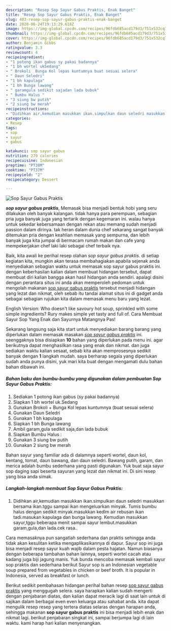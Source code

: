 ```yaml
---
description: "Resep Sop Sayur Gabus Praktis, Enak Banget"
title: "Resep Sop Sayur Gabus Praktis, Enak Banget"
slug: 403-resep-sop-sayur-gabus-praktis-enak-banget
date: 2020-06-24T19:13:29.618Z
image: https://img-global.cpcdn.com/recipes/96fdb685acd179d3/751x532cq70/sop-sayur-gabus-praktis-foto-resep-utama.jpg
thumbnail: https://img-global.cpcdn.com/recipes/96fdb685acd179d3/751x532cq70/sop-sayur-gabus-praktis-foto-resep-utama.jpg
cover: https://img-global.cpcdn.com/recipes/96fdb685acd179d3/751x532cq70/sop-sayur-gabus-praktis-foto-resep-utama.jpg
author: Benjamin Gibbs
ratingvalue: 3.3
reviewcount: 4
recipeingredient:
- "1 potong ikan gabus sy pakai badannya"
- "1 bh wortel ukSedang"
- " Brokoli  Bunga Kol lepas kuntumnya buat sesuai selera"
- " Daun Seledri"
- "1 bh kapulaga"
- "1 bh Bunga lawang"
- " garamgula sedikit sajadan lada bubuk"
- " Bumbu Halus "
- "3 siung bw putih"
- "2 siung bw merah"
recipeinstructions:
- "Didihkan air,kemudian masukkan ikan.simpulkan daun seledri masukkan bersama ikan.tggu sampai ikan mengeluarkan minyak. Tumis bumbu halus dengan sedikit minyak.masukkan kedlm air rebusan ikan tadi.masukan kapulaga dan bunga lawang. Kemudian masukkan sayur,tggu beberapa menit sampai sayur lembut.masukkan garam,gula,dan lada.cek rasa.."
categories:
- Resep
tags:
- sop
- sayur
- gabus

katakunci: sop sayur gabus 
nutrition: 279 calories
recipecuisine: Indonesian
preptime: "PT38M"
cooktime: "PT37M"
recipeyield: "2"
recipecategory: Dessert

---
```



![Sop Sayur Gabus Praktis](https://img-global.cpcdn.com/recipes/96fdb685acd179d3/751x532cq70/sop-sayur-gabus-praktis-foto-resep-utama.jpg)

<b><i>sop sayur gabus praktis</i></b>, Memasak bisa menjadi bentuk hobi yang seru dilakukan oleh banyak kalangan. tidak hanya para perempuan, sebagian pria juga banyak juga yang tertarik dengan kegemaran ini. walau hanya untuk sekedar kebersamaan dengan rekan atau memang sudah menjadi passion dalam dirinya. tak heran dalam dunia chef sekarang sangat banyak ditemukan pria dengan keahlian memasak yang sempurna, dan lebih banyak juga kita jumpai di bermacam rumah makan dan cafe yang mempekerjakan chef laki laki sebagai chef terbaik nya.

Baik, kita awali ke perihal resep olahan <i>sop sayur gabus praktis</i>. di setiap kegiatan kita, mungkin akan terasa membahagiakan apabila sejenak anda menyediakan sebagian waktu untuk memasak sop sayur gabus praktis ini. dengan keberhasilan kalian dalam membuat hidangan tersebut, dapat membuat diri kalian bangga akan hasil hidangan anda sendiri. apalagi disini dengan perantara situs ini anda akan memperoleh pedoman untuk mengolah makanan <u>sop sayur gabus praktis</u> tersebut menjadi hidangan yang lezat dan nikmat, oleh sebab itu tandai alamat situs ini di gadget anda sebagai sebagian rujukan kita dalam memasak menu baru yang lezat.

English Version: Who doesn&#39;t like savoury hot soup, sprinkled with some simple ingredients? Rury makes simple yet tasty and full of. Cara Membuat Sayur Sop Yang Enak dan Sayurnya Matangnya Pas!


Sekarang langsung saja kita start untuk menyediakan barang barang yang diperlukan dalam memasak masakan <u><i>sop sayur gabus praktis</i></u> ini. seenggaknya bisa disiapkan <b>10</b> bahan yang diperlukan pada menu ini. agar berikutnya dapat menghasilkan rasa yang enak dan nikmat. dan juga sediakan waktu kalian sesaat, sebab kita akan memprosesnya sedikit banyak dengan <b>1</b> langkah mudah. saya berharap segala yang diperlukan sudah anda punya disini, yuk mari kita buat dengan mengamati dulu bahan bahan dibawah ini.

<!--inarticleads1-->

##### Bahan baku dan bumbu-bumbu yang digunakan dalam pembuatan Sop Sayur Gabus Praktis:

1. Sediakan 1 potong ikan gabus (sy pakai badannya)
1. Siapkan 1 bh wortel uk.Sedang
1. Gunakan  Brokoli + Bunga Kol lepas kuntumnya (buat sesuai selera)
1. Gunakan  Daun Seledri
1. Gunakan 1 bh kapulaga
1. Siapkan 1 bh Bunga lawang
1. Ambil  garam,gula sedikit saja,dan lada bubuk
1. Siapkan  Bumbu Halus :
1. Gunakan 3 siung bw putih
1. Gunakan 2 siung bw merah


Bahan sayur yang familiar ada di dalamnya seperti wortel, daun kol, kentang, tomat, daun bawang, dan daun seledri. Bawang putih, garam, dan merica adalah bumbu sederhana yang pasti digunakan. Yuk buat saja sayur sop daging sapi beserta sayuran yang lezat dan nikmat ini. Di sini resep yang bisa anda simak. 

<!--inarticleads2-->

##### Langkah-langkah membuat Sop Sayur Gabus Praktis:

1. Didihkan air,kemudian masukkan ikan.simpulkan daun seledri masukkan bersama ikan.tggu sampai ikan mengeluarkan minyak. Tumis bumbu halus dengan sedikit minyak.masukkan kedlm air rebusan ikan tadi.masukan kapulaga dan bunga lawang. Kemudian masukkan sayur,tggu beberapa menit sampai sayur lembut.masukkan garam,gula,dan lada.cek rasa..


Cara memasaknya pun sangatlah sederhana dan praktis sehingga anda tidak akan kesulitan ketika mengaplikasikannya di dapur. Sayur sop ini juga bisa menjadi resep sayur kuah wajib dalam pesta hajatan. Namun biasanya dengan beberapa tambahan bahan lainnya, seperti wortel cacah atau kadang juga biji jagung manis. Yuk bunda mencoba memasak kembali sayur sop praktis dan sederhana berikut  Sayur sop is an Indonesian vegetable soup prepared from vegetables in chicken or beef broth. It is popular in Indonesia, served as breakfast or lunch. 

Berikut sedikit pembahasan hidangan perihal bahan resep <u>sop sayur gabus praktis</u> yang menggugah selera. saya harapkan kalian sudah mengerti dengan penjabaran diatas, dan kalian dapat meracik lagi di saat lain untuk di sajikan dalam berbagai even even keluarga atau sahabat anda. kita dapat mengulik resep resep yang tertera diatas selaras dengan harapan anda, sehingga makanan <b>sop sayur gabus praktis</b> ini bisa menjadi lebih enak dan nikmat lagi. berikut penjabaran singkat ini, sampai berjumpa lagi di lain waktu. kami harap hari kalian menyenangkan.
